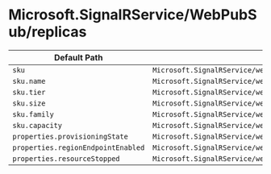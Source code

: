 # Microsoft.SignalRService/WebPubSub/replicas

| Default Path | Alias |
|---|---|
| `sku` | `Microsoft.SignalRService/webPubSub/replicas/sku` |
| `sku.name` | `Microsoft.SignalRService/webPubSub/replicas/sku.name` |
| `sku.tier` | `Microsoft.SignalRService/webPubSub/replicas/sku.tier` |
| `sku.size` | `Microsoft.SignalRService/webPubSub/replicas/sku.size` |
| `sku.family` | `Microsoft.SignalRService/webPubSub/replicas/sku.family` |
| `sku.capacity` | `Microsoft.SignalRService/webPubSub/replicas/sku.capacity` |
| `properties.provisioningState` | `Microsoft.SignalRService/webPubSub/replicas/provisioningState` |
| `properties.regionEndpointEnabled` | `Microsoft.SignalRService/webPubSub/replicas/regionEndpointEnabled` |
| `properties.resourceStopped` | `Microsoft.SignalRService/webPubSub/replicas/resourceStopped` |

